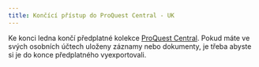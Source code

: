 ```yaml
---
title: Končící přístup do ProQuest Central - UK
---
```


Ke konci ledna končí předplatné kolekce [ProQuest
Central](http://pez.cuni.cz/prehled/zdroj.php?lang=cs&id=378). Pokud máte ve
svých osobních účtech uloženy záznamy nebo dokumenty, je třeba abyste si je do konce
předplatného vyexportovali.
